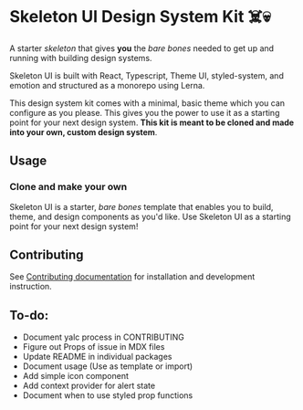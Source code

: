 # Skeleton UI Design System Kit ☠️💀

A starter _skeleton_ that gives **you** the _bare bones_ needed to get up and running with building design systems.

Skeleton UI is built with React, Typescript, Theme UI, styled-system, and emotion and structured as a monorepo using Lerna.

This design system kit comes with a minimal, basic theme which you can configure as you please. This gives you the power to use it as a starting point for your next design system. **This kit is meant to be cloned and made into your own, custom design system**. 

## Usage

### Clone and make your own

Skeleton UI is a starter, _bare bones_ template that enables you to build, theme, and design components as you'd like. Use Skeleton UI as a starting point for your next design system!

## Contributing

See [Contributing documentation](/CONTRIBUTING.md) for installation and development instruction.

<!-- ## Installation

`@skeleton-ui/core` is available as a name-spaced npm package. Install the `@skeleton-ui/core` package and its dependencies.

```bash
npm install `@skeleton-ui/core` styled-components react react-dom
```

Optionally install `@hart/haiku-icons` if you're in need of any of Haiku's SVG icons.

```bash
npm install @hart/haiku-icons
``` -->

## To-do:

- Document yalc process in CONTRIBUTING
- Figure out Props of issue in MDX files
- Update README in individual packages
- Document usage (Use as template or import)
- Add simple icon component
- Add context provider for alert state
- Document when to use styled prop functions
